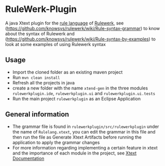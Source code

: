 # RuleWerk-Plugin


A java Xtext plugin for the [rule language](https://github.com/knowsys/rulewerk/wiki#rule-language) of [Rulewerk](https://github.com/knowsys/rulewerk), see (https://github.com/knowsys/rulewerk/wiki/Rule-syntax-grammar) to know about the syntax of Rulewerk and (https://github.com/knowsys/rulewerk/wiki/Rule-syntax-by-examples) to look at some examples of using Rulewerk syntax

Usage
------------

* Import the cloned folder as an existing maven project
* Run ```mvn clean install```
* Refresh all the projects in java
* create a new folder with the name ```xtend-gen``` in the three modules ```rulewerkplugin.ide```, ```rulewerkplugin.ui``` and ```rulewerkplugin.ui.tests```
* Run the main project ```rulewerkplugin``` as an Eclipse Application

General information
------------

* The grammar file is found in ```rulewerkplugin/src/rulewerkplugin``` under the name of ```Rulelang.xtext```, you can edit the grammar in this file and then run the file as Generate Xtext Artifacts before running the application to apply the grammar changes
* For more information regarding implementing a certain feature in xtext and the importance of each module in the project, see [Xtext Documentation](https://www.eclipse.org/Xtext/documentation/310_eclipse_support.html)
